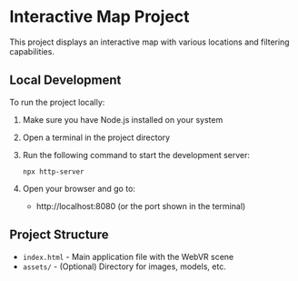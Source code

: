 # Interactive Map Project

This project displays an interactive map with various locations and filtering capabilities.

## Local Development

To run the project locally:

1. Make sure you have Node.js installed on your system
2. Open a terminal in the project directory
3. Run the following command to start the development server:
   ```
   npx http-server
   ```

4. Open your browser and go to:
   - http://localhost:8080 (or the port shown in the terminal)

## Project Structure

- `index.html` - Main application file with the WebVR scene
- `assets/` - (Optional) Directory for images, models, etc.
